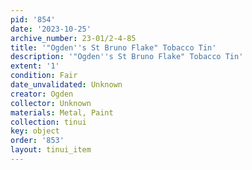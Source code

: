 ```yaml
---
pid: '854'
date: '2023-10-25'
archive_number: 23-01/2-4-85
title: '"Ogden''s St Bruno Flake" Tobacco Tin'
description: '"Ogden''s St Bruno Flake" Tobacco Tin'
extent: '1'
condition: Fair
date_unvalidated: Unknown
creator: Ogden
collector: Unknown
materials: Metal, Paint
collection: tinui
key: object
order: '853'
layout: tinui_item
---
```

